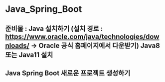 # Java_Spring_Boot
## 준비물 : Java 설치하기 (설치 경로 : https://www.oracle.com/java/technologies/downloads/  -> Oracle 공식 홈페이지에서 다운받기) Java8 또는 Java11 설치
## Java Spring Boot 새로운 프로젝트 생성하기
